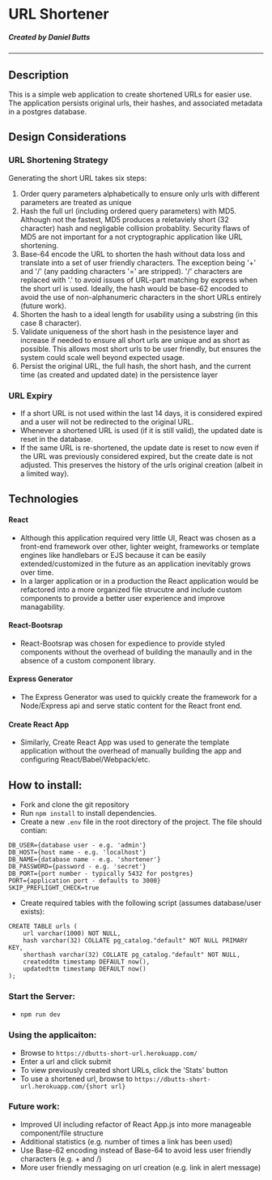 # URL Shortener
##### Created by Daniel Butts
* * *

## Description
This is a simple web application to create shortened URLs for easier use. The application persists original urls, their hashes, and associated metadata in a postgres database.

## Design Considerations
### URL Shortening Strategy
Generating the short URL takes six steps:
1) Order query parameters alphabetically to ensure only urls with different parameters are treated as unique
2) Hash the full url (including ordered query parameters) with MD5. Although not the fastest, MD5 produces a reletaviely short (32 character) hash and negligable collision probablity. Security flaws of MD5 are not important for a not cryptographic application like URL shortening.
3) Base-64 encode the URL to shorten the hash without data loss and translate into a set of user friendly characters. The exception being '+' and '/' (any padding characters '=' are stripped). '/' characters are replaced with '.' to avoid issues of URL-part matching by express when the short url is used. Ideally, the hash would be base-62 encoded to avoid the use of non-alphanumeric characters in the short URLs entirely (future work).
4) Shorten the hash to a ideal length for usability using a substring (in this case 8 character).
5) Validate uniqueness of the short hash in the pesistence layer and increase if needed to ensure all short urls are unique and as short as possible. This allows most short urls to be user friendly, but ensures the system could scale well beyond expected usage.
6) Persist the original URL, the full hash, the short hash, and the current time (as created and updated date) in the persistence layer

### URL Expiry
* If a short URL is not used within the last 14 days, it is considered expired and a user will not be redirected to the original URL.
* Whenever a shortened URL is used (if it is still valid), the updated date is reset in the database.
* If the same URL is re-shortened, the update date is reset to now even if the URL was previously considered expired, but the create date is not adjusted. This preserves the history of the urls original creation (albeit in a limited way).

## Technologies
#### React
* Although this application required very little UI, React was chosen as a front-end framework over other, lighter weight, frameworks or template engines like handlebars or EJS because it can be easily extended/customized in the future as an application inevitably grows over time.
* In a larger application or in a production the React application would be refactored into a more organized file strucutre and include custom components to provide a better user experience and improve managability.

#### React-Bootsrap
* React-Bootsrap was chosen for expedience to provide styled components without the overhead of building the manaully and in the absence of a custom component library.

#### Express Generator
* The Express Generator was used to quickly create the framework for a Node/Express api and serve static content for the React front end.

#### Create React App
* Similarly, Create React App was used to generate the template application without the overhead of manually building the app and configuring React/Babel/Webpack/etc.


## How to install:

* Fork and clone the git repository
* Run `npm install` to install dependencies.
* Create a new `.env` file in the root directory of the project. The file should contian:

```
DB_USER={database user - e.g. 'admin'}
DB_HOST={host name - e.g. 'localhost'}
DB_NAME={database name - e.g. 'shortener'}
DB_PASSWORD={password - e.g. 'secret'}
DB_PORT={port number - typically 5432 for postgres}
PORT={application port - defaults to 3000}
SKIP_PREFLIGHT_CHECK=true
```
* Create required tables with the following script (assumes database/user exists):
```
CREATE TABLE urls (
    url varchar(1000) NOT NULL,
    hash varchar(32) COLLATE pg_catalog."default" NOT NULL PRIMARY KEY,
    shorthash varchar(32) COLLATE pg_catalog."default" NOT NULL,
    createddtm timestamp DEFAULT now(),
    updatedttm timestamp DEFAULT now()
);
```

### Start the Server:
* ```npm run dev```

### Using the applicaiton:
* Browse to ```https://dbutts-short-url.herokuapp.com/```
* Enter a url and click submit
* To view previously created short URLs, click the 'Stats' button
* To use a shortened url, browse to ```https://dbutts-short-url.herokuapp.com/{short url}```

### Future work:
* Improved UI including refactor of React App.js into more manageable component/file structure
* Additional statistics (e.g. number of times a link has been used)
* Use Base-62 encoding instead of Base-64 to avoid less user friendly characters (e.g. + and /)
* More user friendly messaging on url creation (e.g. link in alert message)

